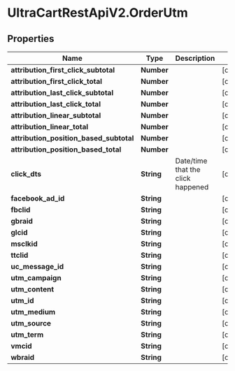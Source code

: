 # UltraCartRestApiV2.OrderUtm

## Properties

Name | Type | Description | Notes
------------ | ------------- | ------------- | -------------
**attribution_first_click_subtotal** | **Number** |  | [optional] 
**attribution_first_click_total** | **Number** |  | [optional] 
**attribution_last_click_subtotal** | **Number** |  | [optional] 
**attribution_last_click_total** | **Number** |  | [optional] 
**attribution_linear_subtotal** | **Number** |  | [optional] 
**attribution_linear_total** | **Number** |  | [optional] 
**attribution_position_based_subtotal** | **Number** |  | [optional] 
**attribution_position_based_total** | **Number** |  | [optional] 
**click_dts** | **String** | Date/time that the click happened | [optional] 
**facebook_ad_id** | **String** |  | [optional] 
**fbclid** | **String** |  | [optional] 
**gbraid** | **String** |  | [optional] 
**glcid** | **String** |  | [optional] 
**msclkid** | **String** |  | [optional] 
**ttclid** | **String** |  | [optional] 
**uc_message_id** | **String** |  | [optional] 
**utm_campaign** | **String** |  | [optional] 
**utm_content** | **String** |  | [optional] 
**utm_id** | **String** |  | [optional] 
**utm_medium** | **String** |  | [optional] 
**utm_source** | **String** |  | [optional] 
**utm_term** | **String** |  | [optional] 
**vmcid** | **String** |  | [optional] 
**wbraid** | **String** |  | [optional] 


